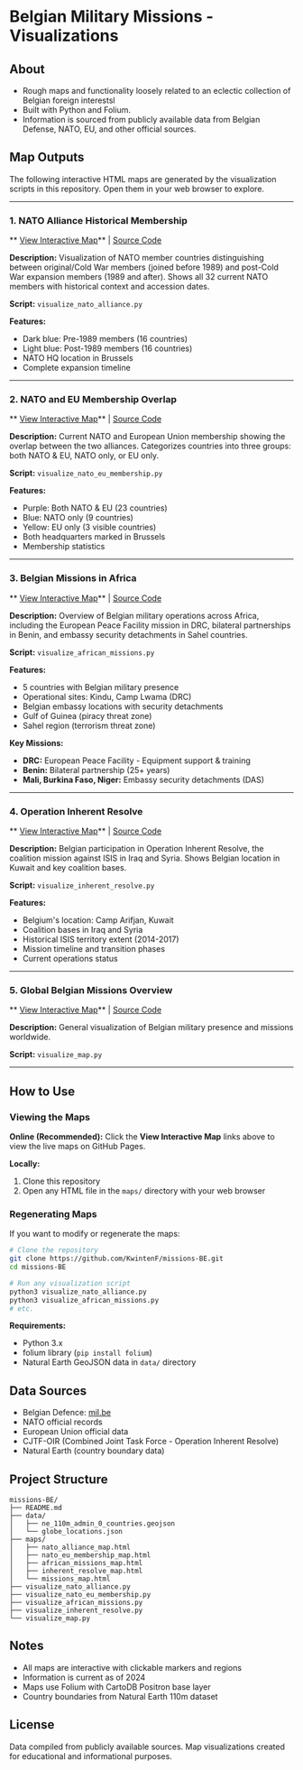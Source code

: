 # Belgian Military Missions - Visualizations

## About

- Rough maps and functionality loosely related to an eclectic collection of Belgian foreign interestsl
- Built with Python and Folium. 
- Information is sourced from publicly available data from Belgian Defense, NATO, EU, and other official sources.

## Map Outputs

The following interactive HTML maps are generated by the visualization scripts in this repository. Open them in your web browser to explore.

---

### 1. NATO Alliance Historical Membership

** [View Interactive Map](https://kwintenf.github.io/missions-BE/maps/nato_alliance_map.html)** | [Source Code](maps/nato_alliance_map.html)

**Description:** Visualization of NATO member countries distinguishing between original/Cold War members (joined before 1989) and post-Cold War expansion members (1989 and after). Shows all 32 current NATO members with historical context and accession dates.

**Script:** `visualize_nato_alliance.py`

**Features:**
- Dark blue: Pre-1989 members (16 countries)
- Light blue: Post-1989 members (16 countries)
- NATO HQ location in Brussels
- Complete expansion timeline

---

### 2. NATO and EU Membership Overlap

** [View Interactive Map](https://kwintenf.github.io/missions-BE/maps/nato_eu_membership_map.html)** | [Source Code](maps/nato_eu_membership_map.html)

**Description:** Current NATO and European Union membership showing the overlap between the two alliances. Categorizes countries into three groups: both NATO & EU, NATO only, or EU only.

**Script:** `visualize_nato_eu_membership.py`

**Features:**
- Purple: Both NATO & EU (23 countries)
- Blue: NATO only (9 countries)
- Yellow: EU only (3 visible countries)
- Both headquarters marked in Brussels
- Membership statistics

---

### 3. Belgian Missions in Africa

** [View Interactive Map](https://kwintenf.github.io/missions-BE/maps/african_missions_map.html)** | [Source Code](maps/african_missions_map.html)

**Description:** Overview of Belgian military operations across Africa, including the European Peace Facility mission in DRC, bilateral partnerships in Benin, and embassy security detachments in Sahel countries.

**Script:** `visualize_african_missions.py`

**Features:**
- 5 countries with Belgian military presence
- Operational sites: Kindu, Camp Lwama (DRC)
- Belgian embassy locations with security detachments
- Gulf of Guinea (piracy threat zone)
- Sahel region (terrorism threat zone)

**Key Missions:**
- **DRC:** European Peace Facility - Equipment support & training
- **Benin:** Bilateral partnership (25+ years)
- **Mali, Burkina Faso, Niger:** Embassy security detachments (DAS)

---

### 4. Operation Inherent Resolve

** [View Interactive Map](https://kwintenf.github.io/missions-BE/maps/inherent_resolve_map.html)** | [Source Code](maps/inherent_resolve_map.html)

**Description:** Belgian participation in Operation Inherent Resolve, the coalition mission against ISIS in Iraq and Syria. Shows Belgian location in Kuwait and key coalition bases.

**Script:** `visualize_inherent_resolve.py`

**Features:**
- Belgium's location: Camp Arifjan, Kuwait
- Coalition bases in Iraq and Syria
- Historical ISIS territory extent (2014-2017)
- Mission timeline and transition phases
- Current operations status

---

### 5. Global Belgian Missions Overview

** [View Interactive Map](https://kwintenf.github.io/missions-BE/maps/missions_map.html)** | [Source Code](maps/missions_map.html)

**Description:** General visualization of Belgian military presence and missions worldwide.

**Script:** `visualize_map.py`

---

## How to Use

### Viewing the Maps

**Online (Recommended):** Click the  **View Interactive Map** links above to view the live maps on GitHub Pages.

**Locally:**
1. Clone this repository
2. Open any HTML file in the `maps/` directory with your web browser

### Regenerating Maps

If you want to modify or regenerate the maps:

```bash
# Clone the repository
git clone https://github.com/KwintenF/missions-BE.git
cd missions-BE

# Run any visualization script
python3 visualize_nato_alliance.py
python3 visualize_african_missions.py
# etc.
```

**Requirements:**
- Python 3.x
- folium library (`pip install folium`)
- Natural Earth GeoJSON data in `data/` directory

## Data Sources

- Belgian Defence: [mil.be](https://www.mil.be/)
- NATO official records
- European Union official data
- CJTF-OIR (Combined Joint Task Force - Operation Inherent Resolve)
- Natural Earth (country boundary data)

## Project Structure

```
missions-BE/
├── README.md
├── data/
│   ├── ne_110m_admin_0_countries.geojson
│   └── globe_locations.json
├── maps/
│   ├── nato_alliance_map.html
│   ├── nato_eu_membership_map.html
│   ├── african_missions_map.html
│   ├── inherent_resolve_map.html
│   └── missions_map.html
├── visualize_nato_alliance.py
├── visualize_nato_eu_membership.py
├── visualize_african_missions.py
├── visualize_inherent_resolve.py
└── visualize_map.py
```

## Notes

- All maps are interactive with clickable markers and regions
- Information is current as of 2024
- Maps use Folium with CartoDB Positron base layer
- Country boundaries from Natural Earth 110m dataset

## License

Data compiled from publicly available sources. Map visualizations created for educational and informational purposes.
